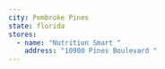 ```yaml
---
city: Pembroke Pines
state: florida
stores:
  - name: "Nutrition Smart "
    address: "10980 Pines Boulevard "
---
```

